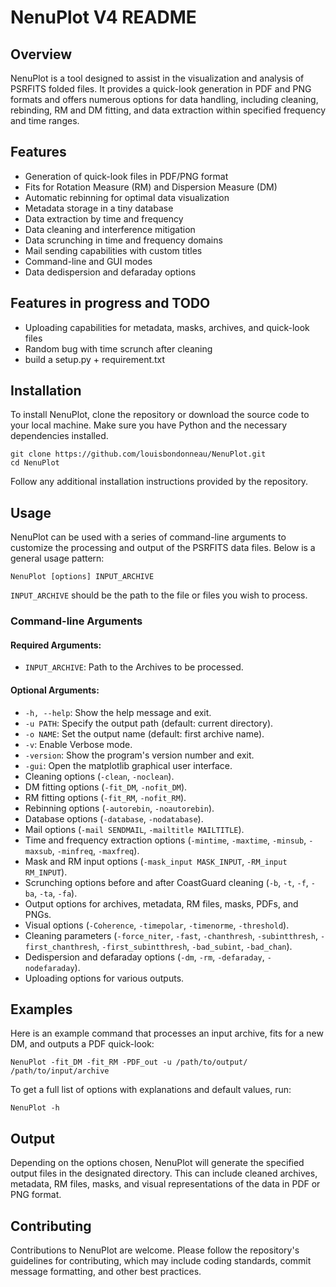 # NenuPlot V4 README

## Overview

NenuPlot is a tool designed to assist in the visualization and analysis of PSRFITS folded files. It provides a quick-look generation in PDF and PNG formats and offers numerous options for data handling, including cleaning, rebinding, RM and DM fitting, and data extraction within specified frequency and time ranges.

## Features

- Generation of quick-look files in PDF/PNG format
- Fits for Rotation Measure (RM) and Dispersion Measure (DM)
- Automatic rebinning for optimal data visualization
- Metadata storage in a tiny database
- Data extraction by time and frequency
- Data cleaning and interference mitigation
- Data scrunching in time and frequency domains
- Mail sending capabilities with custom titles
- Command-line and GUI modes
- Data dedispersion and defaraday options

## Features in progress and TODO

- Uploading capabilities for metadata, masks, archives, and quick-look files 
- Random bug with time scrunch after cleaning
- build a setup.py + requirement.txt

## Installation

To install NenuPlot, clone the repository or download the source code to your local machine. Make sure you have Python and the necessary dependencies installed.

```
git clone https://github.com/louisbondonneau/NenuPlot.git
cd NenuPlot
```

Follow any additional installation instructions provided by the repository.

## Usage

NenuPlot can be used with a series of command-line arguments to customize the processing and output of the PSRFITS data files. Below is a general usage pattern:

```
NenuPlot [options] INPUT_ARCHIVE
```

`INPUT_ARCHIVE` should be the path to the file or files you wish to process.

### Command-line Arguments

#### Required Arguments:
- `INPUT_ARCHIVE`: Path to the Archives to be processed.

#### Optional Arguments:
- `-h, --help`: Show the help message and exit.
- `-u PATH`: Specify the output path (default: current directory).
- `-o NAME`: Set the output name (default: first archive name).
- `-v`: Enable Verbose mode.
- `-version`: Show the program's version number and exit.
- `-gui`: Open the matplotlib graphical user interface.
- Cleaning options (`-clean`, `-noclean`).
- DM fitting options (`-fit_DM`, `-nofit_DM`).
- RM fitting options (`-fit_RM`, `-nofit_RM`).
- Rebinning options (`-autorebin`, `-noautorebin`).
- Database options (`-database`, `-nodatabase`).
- Mail options (`-mail SENDMAIL`, `-mailtitle MAILTITLE`).
- Time and frequency extraction options (`-mintime`, `-maxtime`, `-minsub`, `-maxsub`, `-minfreq`, `-maxfreq`).
- Mask and RM input options (`-mask_input MASK_INPUT`, `-RM_input RM_INPUT`).
- Scrunching options before and after CoastGuard cleaning (`-b`, `-t`, `-f`, `-ba`, `-ta`, `-fa`).
- Output options for archives, metadata, RM files, masks, PDFs, and PNGs.
- Visual options (`-Coherence`, `-timepolar`, `-timenorme`, `-threshold`).
- Cleaning parameters (`-force_niter`, `-fast`, `-chanthresh`, `-subintthresh`, `-first_chanthresh`, `-first_subintthresh`, `-bad_subint`, `-bad_chan`).
- Dedispersion and defaraday options (`-dm`, `-rm`, `-defaraday`, `-nodefaraday`).
- Uploading options for various outputs.

## Examples

Here is an example command that processes an input archive, fits for a new DM, and outputs a PDF quick-look:

```
NenuPlot -fit_DM -fit_RM -PDF_out -u /path/to/output/ /path/to/input/archive
```

To get a full list of options with explanations and default values, run:

```
NenuPlot -h
```

## Output

Depending on the options chosen, NenuPlot will generate the specified output files in the designated directory. This can include cleaned archives, metadata, RM files, masks, and visual representations of the data in PDF or PNG format.

## Contributing

Contributions to NenuPlot are welcome. Please follow the repository's guidelines for contributing, which may include coding standards, commit message formatting, and other best practices.